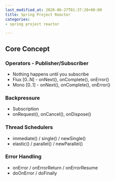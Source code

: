 ```yaml
---
last_modified_at: 2020-06-27T01:37:20+00:00
title: Spring Project Reactor
categories:
- spring project reactor

---
```

## Core Concept

### Operators - Publisher/Subscriber

* Nothing happens until you subscribe
* Flux \[0..N\] - onNext(), onComplete(), onError()
* Mono \[0..1\] - onNext(), onComplete(), onError()

### Backpressure

* Subscription
* onRequest(), onCancel(), onDispose()

### Thread Schedulers

* immediate() / single() / newSingle()
* elastic() / parallel() / newParallel()

### Error Handling

* onError / onErrorReturn / onErrorResume
* doOnError / doFinally